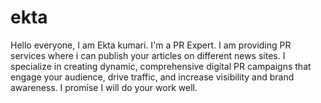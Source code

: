 # ekta
Hello everyone, I am Ekta kumari. I'm a  PR Expert. I am providing PR services where i can publish your articles on different news sites. I specialize in creating dynamic, comprehensive digital PR campaigns that engage your audience, drive traffic, and increase visibility and brand awareness. I promise I will do your work well. 
